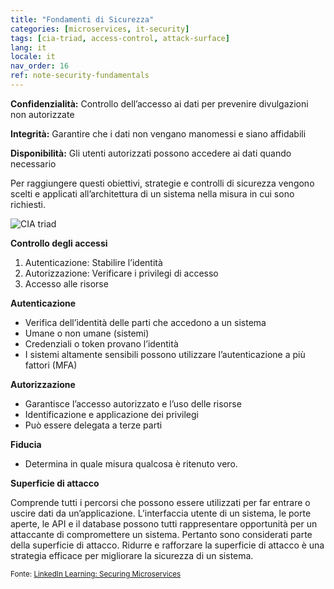 ```yaml
---
title: "Fondamenti di Sicurezza"
categories: [microservices, it-security]
tags: [cia-triad, access-control, attack-surface]
lang: it
locale: it
nav_order: 16
ref: note-security-fundamentals
---
```

**Confidenzialità:** Controllo dell’accesso ai dati per prevenire divulgazioni non autorizzate  

**Integrità:** Garantire che i dati non vengano manomessi e siano affidabili  

**Disponibilità:** Gli utenti autorizzati possono accedere ai dati quando necessario  

Per raggiungere questi obiettivi, strategie e controlli di sicurezza vengono scelti e applicati all’architettura di un sistema nella misura in cui sono richiesti.

![CIA triad](../../../assets/images/notes/microservices/security-fundamentals.png)

**Controllo degli accessi**

1. Autenticazione: Stabilire l’identità  
2. Autorizzazione: Verificare i privilegi di accesso  
3. Accesso alle risorse  

**Autenticazione**

- Verifica dell’identità delle parti che accedono a un sistema  
- Umane o non umane (sistemi)  
- Credenziali o token provano l’identità  
- I sistemi altamente sensibili possono utilizzare l’autenticazione a più fattori (MFA)  

**Autorizzazione**

- Garantisce l’accesso autorizzato e l’uso delle risorse  
- Identificazione e applicazione dei privilegi  
- Può essere delegata a terze parti  

**Fiducia**

- Determina in quale misura qualcosa è ritenuto vero.  

**Superficie di attacco**

Comprende tutti i percorsi che possono essere utilizzati per far entrare o uscire dati da un’applicazione. L’interfaccia utente di un sistema, le porte aperte, le API e il database possono tutti rappresentare opportunità per un attaccante di compromettere un sistema. Pertanto sono considerati parte della superficie di attacco. Ridurre e rafforzare la superficie di attacco è una strategia efficace per migliorare la sicurezza di un sistema.

<small> Fonte: [LinkedIn Learning: Securing Microservices](https://www.linkedin.com/learning/microservices-security/securing-microservices?contextUrn=urn%3Ali%3AlyndaLearningPath%3A645bcd56498e6459e79b3c71&resume=false&u=57075649)</small>